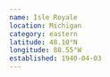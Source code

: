 ```yaml
---
name: Isle Royale
location: Michigan
category: eastern
latitude: 48.10°N
longitude: 88.55°W
established: 1940-04-03
---
```

